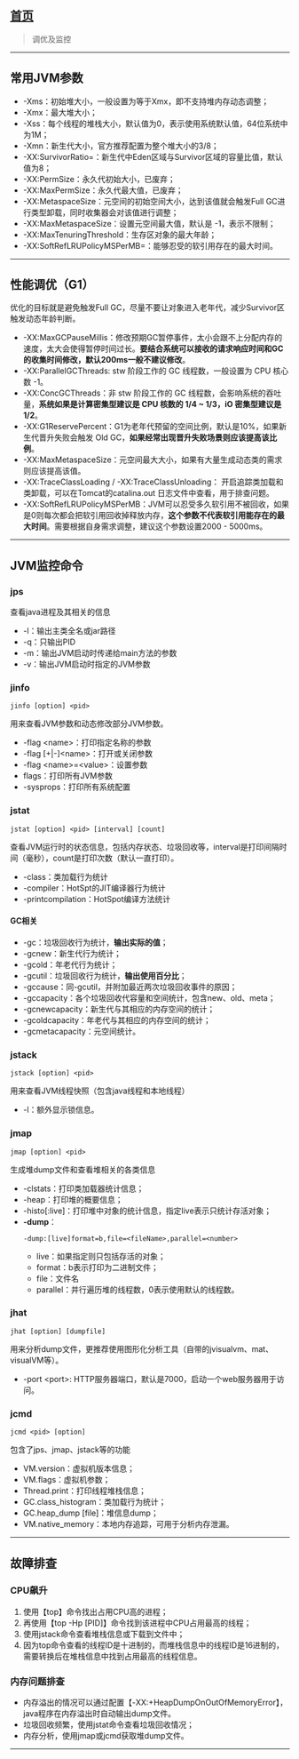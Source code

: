 ## [首页](/blog/)

> 调优及监控

***

## 常用JVM参数

- -Xms：初始堆大小，一般设置为等于Xmx，即不支持堆内存动态调整；
- -Xmx：最大堆大小；
- -Xss：每个线程的堆栈大小，默认值为0，表示使用系统默认值，64位系统中为1M；
- -Xmn：新生代大小，官方推荐配置为整个堆大小的3/8；
- -XX:SurvivorRatio=：新生代中Eden区域与Survivor区域的容量比值，默认值为8；
- -XX:PermSize：永久代初始大小，已废弃；
- -XX:MaxPermSize：永久代最大值，已废弃；
- -XX:MetaspaceSize：元空间的初始空间大小，达到该值就会触发Full GC进行类型卸载，同时收集器会对该值进行调整；
- -XX:MaxMetaspaceSize：设置元空间最大值，默认是 -1，表示不限制；
- -XX:MaxTenuringThreshold：生存区对象的最大年龄；
- -XX:SoftRefLRUPolicyMSPerMB=：能够忍受的软引用存在的最大时间。

***

## 性能调优（G1）

优化的目标就是避免触发Full GC，尽量不要让对象进入老年代，减少Survivor区触发动态年龄判断。

- -XX:MaxGCPauseMillis：修改预期GC暂停事件，太小会跟不上分配内存的速度，太大会使得暂停时间过长。**要结合系统可以接收的请求响应时间和GC的收集时间修改，默认200ms一般不建议修改**。
- -XX:ParallelGCThreads: stw 阶段工作的 GC 线程数，一般设置为 CPU 核心数 -1。
- -XX:ConcGCThreads：非 stw 阶段工作的 GC 线程数，会影响系统的吞吐量，**系统如果是计算密集型建议是 CPU 核数的 1/4 ~ 1/3，iO 密集型建议是 1/2**。
- -XX:G1ReservePercent：G1为老年代预留的空间比例，默认是10%，如果新生代晋升失败会触发 Old GC，**如果经常出现晋升失败场景则应该提高该比例**。
- -XX:MaxMetaspaceSize：元空间最大大小，如果有大量生成动态类的需求则应该提高该值。
- -XX:TraceClassLoading / -XX:TraceClassUnloading：
开启追踪类加载和类卸载，可以在Tomcat的catalina.out 日志文件中查看，用于排查问题。
- -XX:SoftRefLRUPolicyMSPerMB：JVM可以忍受多久软引用不被回收，如果是0则每次都会把软引用回收掉释放内存，**这个参数不代表软引用能存在的最大时间**。需要根据自身需求调整，建议这个参数设置2000 - 5000ms。

***

##  JVM监控命令

### jps

查看java进程及其相关的信息

- -l：输出主类全名或jar路径
- -q：只输出PID
- -m：输出JVM启动时传递给main方法的参数
- -v：输出JVM启动时指定的JVM参数

### jinfo

```
jinfo [option] <pid>
```
用来查看JVM参数和动态修改部分JVM参数。

- -flag \<name\>：打印指定名称的参数
- -flag [+|-]\<name\>：打开或关闭参数
- -flag \<name\>=\<value\>：设置参数
- flags：打印所有JVM参数
- -sysprops：打印所有系统配置

### jstat

```
jstat [option] <pid> [interval] [count]
```
查看JVM运行时的状态信息，包括内存状态、垃圾回收等，interval是打印间隔时间（毫秒），count是打印次数（默认一直打印）。

- -class：类加载行为统计
- -compiler：HotSpt的JIT编译器行为统计
- -printcompilation：HotSpot编译方法统计

#### **GC相关**
- -gc：垃圾回收行为统计，**输出实际的值**；
- -gcnew：新生代行为统计；
- -gcold：年老代行为统计；
- -gcutil：垃圾回收行为统计，**输出使用百分比**；
- -gccause：同-gcutil，并附加最近两次垃圾回收事件的原因；
- -gccapacity：各个垃圾回收代容量和空间统计，包含new、old、meta；
- -gcnewcapacity：新生代与其相应的内存空间的统计；
- -gcoldcapacity：年老代与其相应的内存空间的统计；
- -gcmetacapacity：元空间统计。

### jstack

```
jstack [option] <pid>
```
用来查看JVM线程快照（包含java线程和本地线程）

- -l：额外显示锁信息。

### jmap

```
jmap [option] <pid>
```
生成堆dump文件和查看堆相关的各类信息

- -clstats：打印类加载器统计信息；
- -heap：打印堆的概要信息；
- -histo\[:live\]：打印堆中对象的统计信息，指定live表示只统计存活对象；
- **-dump**：
    ```
    -dump:[live]format=b,file=<fileName>,parallel=<number>
    ```
    - live：如果指定则只包括存活的对象；
    - format：b表示打印为二进制文件；
    - file：文件名
    - parallel：并行遍历堆的线程数，0表示使用默认的线程数。

### jhat

```
jhat [option] [dumpfile]
```
用来分析dump文件，更推荐使用图形化分析工具（自带的jvisualvm、mat、visualVM等）。

- -port \<port\>: HTTP服务器端口，默认是7000，启动一个web服务器用于访问。

### jcmd

```
jcmd <pid> [option]
```
包含了jps、jmap、jstack等的功能

- VM.version：虚拟机版本信息；
- VM.flags：虚拟机参数；
- Thread.print：打印线程堆栈信息；
- GC.class_histogram：类加载行为统计；
- GC.heap_dump \[file\]：堆信息dump；
- VM.native_memory：本地内存追踪，可用于分析内存泄漏。

***

## 故障排查

### CPU飙升

1. 使用【top】命令找出占用CPU高的进程；
2. 再使用【top -Hp \[PID\]】命令找到该进程中CPU占用最高的线程；
3. 使用jstack命令查看堆栈信息或下载到文件中；
4. 因为top命令查看的线程ID是十进制的，而堆栈信息中的线程ID是16进制的，需要转换后在堆栈信息中找到占用最高的线程信息。

### 内存问题排查

- 内存溢出的情况可以通过配置【-XX:+HeapDumpOnOutOfMemoryError】，java程序在内存溢出时自动输出dump文件。
- 垃圾回收频繁，使用jstat命令查看垃圾回收情况；
- 内存分析，使用jmap或jcmd获取堆dump文件。

***